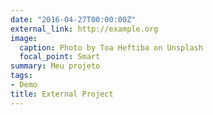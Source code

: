 ```yaml
---
date: "2016-04-27T00:00:00Z"
external_link: http://example.org
image:
  caption: Photo by Toa Heftiba on Unsplash
  focal_point: Smart
summary: Meu projeto
tags:
- Demo
title: External Project
---
```

